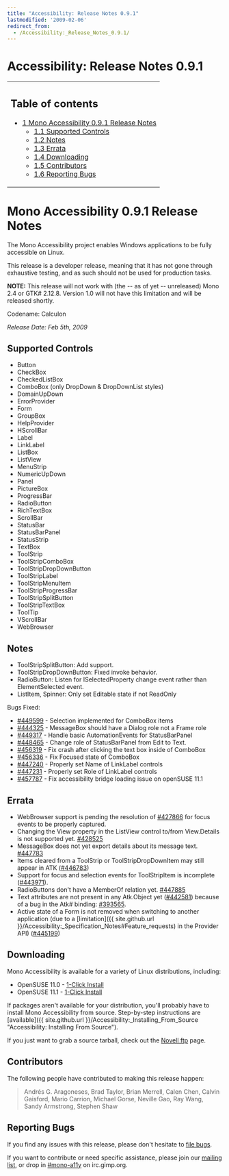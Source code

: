 ```yaml
---
title: "Accessibility: Release Notes 0.9.1"
lastmodified: '2009-02-06'
redirect_from:
  - /Accessibility:_Release_Notes_0.9.1/
---
```


Accessibility: Release Notes 0.9.1
==================================

<table>
<col width="100%" />
<tbody>
<tr class="odd">
<td align="left"><h2>Table of contents</h2>
<ul>
<li><a href="#mono-accessibility-091-release-notes">1 Mono Accessibility 0.9.1 Release Notes</a>
<ul>
<li><a href="#supported-controls">1.1 Supported Controls</a></li>
<li><a href="#notes">1.2 Notes</a></li>
<li><a href="#errata">1.3 Errata</a></li>
<li><a href="#downloading">1.4 Downloading</a></li>
<li><a href="#contributors">1.5 Contributors</a></li>
<li><a href="#reporting-bugs">1.6 Reporting Bugs</a></li>
</ul></li>
</ul></td>
</tr>
</tbody>
</table>

Mono Accessibility 0.9.1 Release Notes
======================================

The Mono Accessibility project enables Windows applications to be fully accessible on Linux.

This release is a developer release, meaning that it has not gone through exhaustive testing, and as such should not be used for production tasks.

**NOTE:** This release will not work with (the -- as of yet -- unreleased) Mono 2.4 or GTK\# 2.12.8. Version 1.0 will not have this limitation and will be released shortly.

Codename: Calculon

*Release Date: Feb 5th, 2009*

Supported Controls
------------------

-   Button
-   CheckBox
-   CheckedListBox
-   ComboBox (only DropDown & DropDownList styles)
-   DomainUpDown
-   ErrorProvider
-   Form
-   GroupBox
-   HelpProvider
-   HScrollBar
-   Label
-   LinkLabel
-   ListBox
-   ListView
-   MenuStrip
-   NumericUpDown
-   Panel
-   PictureBox
-   ProgressBar
-   RadioButton
-   RichTextBox
-   ScrollBar
-   StatusBar
-   StatusBarPanel
-   StatusStrip
-   TextBox
-   ToolStrip
-   ToolStripComboBox
-   ToolStripDropDownButton
-   ToolStripLabel
-   ToolStripMenuItem
-   ToolStripProgressBar
-   ToolStripSplitButton
-   ToolStripTextBox
-   ToolTip
-   VScrollBar
-   WebBrowser

Notes
-----

-   ToolStripSplitButton: Add support.
-   ToolStripDropDownButton: Fixed invoke behavior.
-   RadioButton: Listen for ISelectedProperty change event rather than ElementSelected event.
-   ListItem, Spinner: Only set Editable state if not ReadOnly

Bugs Fixed:

-   [\#449599](https://bugzilla.novell.com/show_bug.cgi?id=449599) - Selection implemented for ComboBox items
-   [\#444325](https://bugzilla.novell.com/show_bug.cgi?id=444325) - MessageBox should have a Dialog role not a Frame role
-   [\#449317](https://bugzilla.novell.com/show_bug.cgi?id=449317) - Handle basic AutomationEvents for StatusBarPanel
-   [\#448465](https://bugzilla.novell.com/show_bug.cgi?id=448465) - Change role of StatusBarPanel from Edit to Text.
-   [\#456319](https://bugzilla.novell.com/show_bug.cgi?id=456319) - Fix crash after clicking the text box inside of ComboBox
-   [\#456336](https://bugzilla.novell.com/show_bug.cgi?id=456336) - Fix Focused state of ComboBox
-   [\#447240](https://bugzilla.novell.com/show_bug.cgi?id=447240) - Properly set Name of LinkLabel controls
-   [\#447231](https://bugzilla.novell.com/show_bug.cgi?id=447231) - Properly set Role of LinkLabel controls
-   [\#457787](https://bugzilla.novell.com/show_bug.cgi?id=457787) - Fix accessibility bridge loading issue on openSUSE 11.1

Errata
------

-   WebBrowser support is pending the resolution of [\#427866](https://bugzilla.novell.com/show_bug.cgi?id=427866) for focus events to be properly captured.
-   Changing the View property in the ListView control to/from View.Details is not supported yet. [\#428525](https://bugzilla.novell.com/show_bug.cgi?id=428525)
-   MessageBox does not yet export details about its message text. [\#447783](https://bugzilla.novell.com/show_bug.cgi?id=447783)
-   Items cleared from a ToolStrip or ToolStripDropDownItem may still appear in ATK ([\#446783](https://bugzilla.novell.com/show_bug.cgi?id=446783))
-   Support for focus and selection events for ToolStripItem is incomplete ([\#443971](https://bugzilla.novell.com/show_bug.cgi?id=443971)).
-   RadioButtons don't have a MemberOf relation yet. [\#447885](https://bugzilla.novell.com/show_bug.cgi?id=447885)
-   Text attributes are not present in any Atk.Object yet ([\#442581](https://bugzilla.novell.com/show_bug.cgi?id=442581)) because of a bug in the Atk\# binding: [\#393565](https://bugzilla.novell.com/show_bug.cgi?id=393565).
-   Active state of a Form is not removed when switching to another application (due to a [limitation]({{ site.github.url }}/Accessibility:_Specification_Notes#Feature_requests) in the Provider API) ([\#445199](https://bugzilla.novell.com/show_bug.cgi?id=445199))

Downloading
-----------

Mono Accessibility is available for a variety of Linux distributions, including:

-   OpenSUSE 11.0 - [1-Click Install](http://download.opensuse.org/repositories/Mono:/UIA/MonoPreviewOpenSUSE_11.0/mono-uia.ymp)
-   OpenSUSE 11.1 - [1-Click Install](http://download.opensuse.org/repositories/Mono:/UIA/MonoPreviewOpenSUSE_11.1/mono-uia.ymp)

If packages aren't available for your distribution, you'll probably have to install Mono Accessibility from source. Step-by-step instructions are [available]({{ site.github.url }}/Accessibility:_Installing_From_Source "Accessibility: Installing From Source").

If you just want to grab a source tarball, check out the [Novell ftp](ftp://ftp.novell.com/pub/mono/uia/) page.

Contributors
------------

The following people have contributed to making this release happen:

> Andrés G. Aragoneses, Brad Taylor, Brian Merrell, Calen Chen, Calvin Gaisford, Mario Carrion, Michael Gorse, Neville Gao, Ray Wang, Sandy Armstrong, Stephen Shaw

Reporting Bugs
--------------

If you find any issues with this release, please don't hesitate to [file bugs](https://bugzilla.novell.com/enter_bug.cgi?product=UI%20Automation).

If you want to contribute or need specific assistance, please join our [mailing list](http://forge.novell.com/mailman/listinfo/mono-a11y), or drop in [\#mono-a11y](irc://irc.gimp.org/mono-a11y) on irc.gimp.org.

